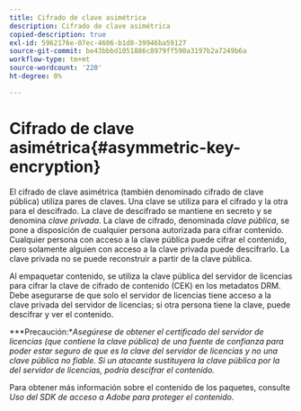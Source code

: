```yaml
---
title: Cifrado de clave asimétrica
description: Cifrado de clave asimétrica
copied-description: true
exl-id: 5962176e-07ec-4606-b1d8-39946ba59127
source-git-commit: be43bbbd1051886c8979ff590a3197b2a7249b6a
workflow-type: tm+mt
source-wordcount: '220'
ht-degree: 0%

---
```


# Cifrado de clave asimétrica{#asymmetric-key-encryption}

El cifrado de clave asimétrica (también denominado cifrado de clave pública) utiliza pares de claves. Una clave se utiliza para el cifrado y la otra para el descifrado. La clave de descifrado se mantiene en secreto y se denomina *clave privada*. La clave de cifrado, denominada *clave pública*, se pone a disposición de cualquier persona autorizada para cifrar contenido. Cualquier persona con acceso a la clave pública puede cifrar el contenido, pero solamente alguien con acceso a la clave privada puede descifrarlo. La clave privada no se puede reconstruir a partir de la clave pública.

Al empaquetar contenido, se utiliza la clave pública del servidor de licencias para cifrar la clave de cifrado de contenido (CEK) en los metadatos DRM. Debe asegurarse de que solo el servidor de licencias tiene acceso a la clave privada del servidor de licencias; si otra persona tiene la clave, puede descifrar y ver el contenido.

***Precaución:**Asegúrese de obtener el certificado del servidor de licencias (que contiene la clave pública) de una fuente de confianza para poder estar seguro de que es la clave del servidor de licencias y no una clave pública no fiable. Si un atacante sustituyera la clave pública por la del servidor de licencias, podría descifrar el contenido.*

Para obtener más información sobre el contenido de los paquetes, consulte *Uso del SDK de acceso a Adobe para proteger el contenido*.
